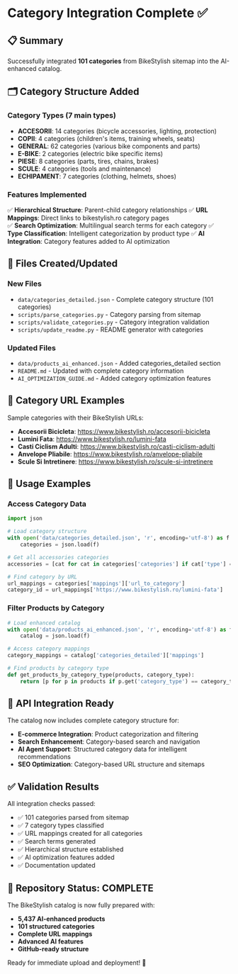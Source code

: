 # Category Integration Complete ✅

## 📋 Summary

Successfully integrated **101 categories** from BikeStylish sitemap into the AI-enhanced catalog.

## 🗂️ Category Structure Added

### Category Types (7 main types)
- **ACCESORII**: 14 categories (bicycle accessories, lighting, protection)
- **COPII**: 4 categories (children's items, training wheels, seats)  
- **GENERAL**: 62 categories (various bike components and parts)
- **E-BIKE**: 2 categories (electric bike specific items)
- **PIESE**: 8 categories (parts, tires, chains, brakes)
- **SCULE**: 4 categories (tools and maintenance)
- **ECHIPAMENT**: 7 categories (clothing, helmets, shoes)

### Features Implemented
✅ **Hierarchical Structure**: Parent-child category relationships
✅ **URL Mappings**: Direct links to bikestylish.ro category pages  
✅ **Search Optimization**: Multilingual search terms for each category
✅ **Type Classification**: Intelligent categorization by product type
✅ **AI Integration**: Category features added to AI optimization

## 📁 Files Created/Updated

### New Files
- `data/categories_detailed.json` - Complete category structure (101 categories)
- `scripts/parse_categories.py` - Category parsing from sitemap
- `scripts/validate_categories.py` - Category integration validation
- `scripts/update_readme.py` - README generator with categories

### Updated Files  
- `data/products_ai_enhanced.json` - Added categories_detailed section
- `README.md` - Updated with complete category information
- `AI_OPTIMIZATION_GUIDE.md` - Added category optimization features

## 🔗 Category URL Examples

Sample categories with their BikeStylish URLs:

- **Accesorii Bicicleta**: https://www.bikestylish.ro/accesorii-bicicleta
- **Lumini Fata**: https://www.bikestylish.ro/lumini-fata  
- **Casti Ciclism Adulti**: https://www.bikestylish.ro/casti-ciclism-adulti
- **Anvelope Pliabile**: https://www.bikestylish.ro/anvelope-pliabile
- **Scule Si Intretinere**: https://www.bikestylish.ro/scule-si-intretinere

## 🎯 Usage Examples

### Access Category Data
```python
import json

# Load category structure
with open('data/categories_detailed.json', 'r', encoding='utf-8') as f:
    categories = json.load(f)

# Get all accessories categories  
accessories = [cat for cat in categories['categories'] if cat['type'] == 'accesorii']

# Find category by URL
url_mappings = categories['mappings']['url_to_category']
category_id = url_mappings['https://www.bikestylish.ro/lumini-fata']
```

### Filter Products by Category
```python
# Load enhanced catalog
with open('data/products_ai_enhanced.json', 'r', encoding='utf-8') as f:
    catalog = json.load(f)

# Access category mappings
category_mappings = catalog['categories_detailed']['mappings']

# Find products by category type
def get_products_by_category_type(products, category_type):
    return [p for p in products if p.get('category_type') == category_type]
```

## 🚀 API Integration Ready

The catalog now includes complete category structure for:

- **E-commerce Integration**: Product categorization and filtering
- **Search Enhancement**: Category-based search and navigation  
- **AI Agent Support**: Structured category data for intelligent recommendations
- **SEO Optimization**: Category-based URL structure and sitemaps

## ✅ Validation Results

All integration checks passed:
- ✅ 101 categories parsed from sitemap
- ✅ 7 category types classified  
- ✅ URL mappings created for all categories
- ✅ Search terms generated  
- ✅ Hierarchical structure established
- ✅ AI optimization features added
- ✅ Documentation updated

## 🎉 Repository Status: COMPLETE

The BikeStylish catalog is now fully prepared with:
- **5,437 AI-enhanced products**
- **101 structured categories** 
- **Complete URL mappings**
- **Advanced AI features**
- **GitHub-ready structure**

Ready for immediate upload and deployment! 🚀
